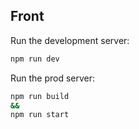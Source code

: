 
## Front

Run the development server:

```bash
npm run dev
```

Run the prod server:
```bash
npm run build
&&
npm run start
```